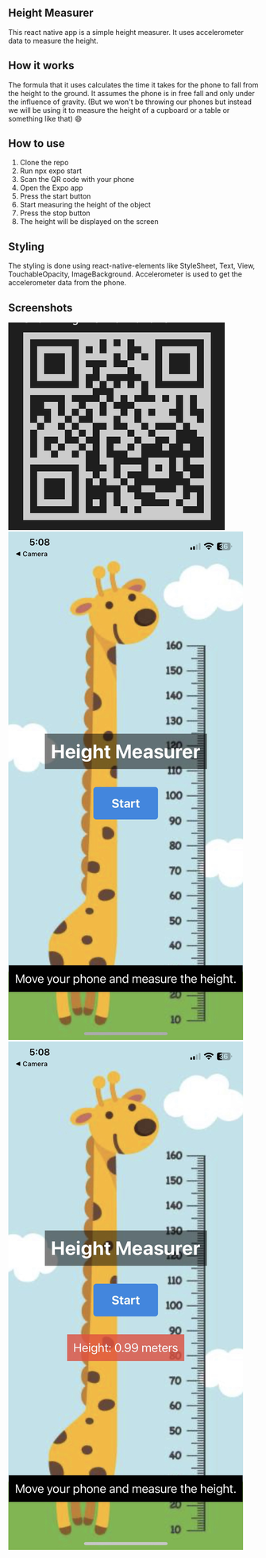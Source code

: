  ## Height Measurer

This react native app is a simple height measurer. It uses accelerometer data to measure the height. 

## How it works

The formula that it uses calculates the time it takes for the phone to fall from the height to the ground. It assumes the phone is in free fall and only under the influence of gravity. 
(But we won't be throwing our phones but instead we will be using it to measure the height of a cupboard or a table or something like that) :smile:


 ## How to use

1. Clone the repo
2. Run npx expo start
3. Scan the QR code with your phone
4. Open the Expo app
5. Press the start button
6. Start measuring the height of the object
7. Press the stop button
8. The height will be displayed on the screen

 
## Styling

The styling is done using react-native-elements like StyleSheet, Text, View, TouchableOpacity, ImageBackground. Accelerometer is used to get the accelerometer data from the phone. 

 ## Screenshots

![QR](./assets/QR.png)
![Home](./assets/HomePage.jpg)
![Home](./assets/HomePage1.jpg)
